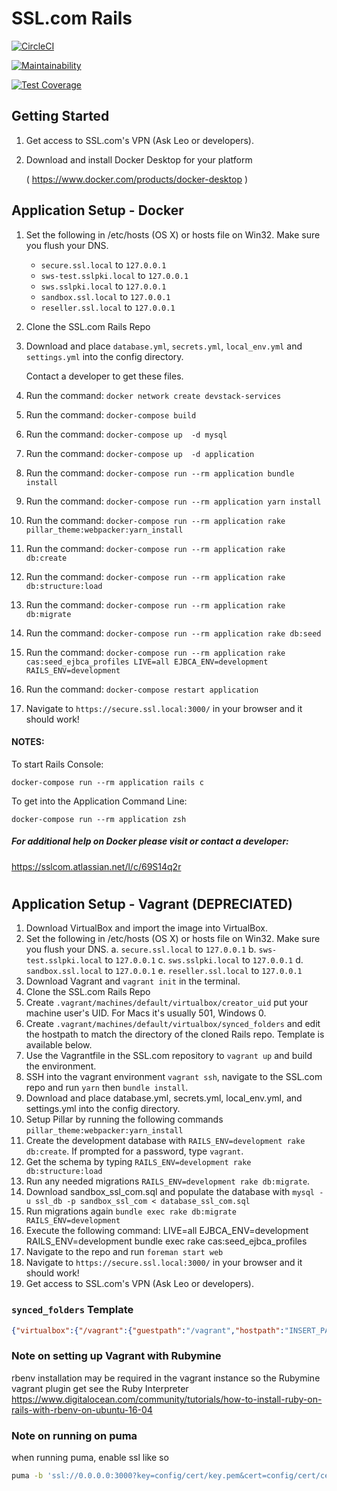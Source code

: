 # SSL.com Rails

[![CircleCI](https://circleci.com/gh/SSLcom/sslcom-rails/tree/master.svg?style=svg&circle-token=6c2cc58a545d1d674d5e8f97809671be9fe38a2a)](https://circleci.com/gh/SSLcom/sslcom-rails/tree/master)

[![Maintainability](https://api.codeclimate.com/v1/badges/a8f3ee62506a9befd80a/maintainability)](https://codeclimate.com/repos/5e18e6aa249421017701af15/maintainability)

[![Test Coverage](https://api.codeclimate.com/v1/badges/a8f3ee62506a9befd80a/test_coverage)](https://codeclimate.com/repos/5e18e6aa249421017701af15/test_coverage)


## Getting Started

1. Get access to SSL.com's VPN (Ask Leo or developers).

2. Download and install Docker Desktop for your platform
    
    ( https://www.docker.com/products/docker-desktop )

## Application Setup - Docker

1. Set the following in /etc/hosts (OS X) or hosts file on Win32. Make sure you flush your DNS.
    - `secure.ssl.local` to `127.0.0.1`
    - `sws-test.sslpki.local` to `127.0.0.1`
    - `sws.sslpki.local` to `127.0.0.1`
    - `sandbox.ssl.local` to `127.0.0.1`
    - `reseller.ssl.local` to `127.0.0.1`

2. Clone the SSL.com Rails Repo

3. Download and place `database.yml`, `secrets.yml`, `local_env.yml` and `settings.yml` into the config directory.

    Contact a developer to get these files.

4. Run the command: `docker network create devstack-services`

5. Run the command: `docker-compose build`

6. Run the command: `docker-compose up  -d mysql`

7. Run the command: `docker-compose up  -d application`

8. Run the command: `docker-compose run --rm application bundle install`

9. Run the command: `docker-compose run --rm application yarn install`

10. Run the command: `docker-compose run --rm application rake pillar_theme:webpacker:yarn_install`

11. Run the command: `docker-compose run --rm application rake db:create`

12. Run the command: `docker-compose run --rm application rake db:structure:load`

13. Run the command: `docker-compose run --rm application rake db:migrate`

14. Run the command: `docker-compose run --rm application rake db:seed`

15. Run the command: `docker-compose run --rm application rake cas:seed_ejbca_profiles LIVE=all EJBCA_ENV=development RAILS_ENV=development`

16. Run the command: `docker-compose restart application`

17. Navigate to `https://secure.ssl.local:3000/` in your browser and it should work!

#### NOTES:

To start Rails Console:

`docker-compose run --rm application rails c`

To get into the Application Command Line:

`docker-compose run --rm application zsh`

##### For additional help on Docker please visit or contact a developer:

https://sslcom.atlassian.net/l/c/69S14q2r



#

## Application Setup - Vagrant (DEPRECIATED)

1. Download VirtualBox and import the image into VirtualBox.
2. Set the following in /etc/hosts (OS X) or hosts file on Win32. Make sure you flush your DNS.
  a. `secure.ssl.local` to `127.0.0.1`
  b. `sws-test.sslpki.local` to `127.0.0.1`
  c. `sws.sslpki.local` to `127.0.0.1`
  d. `sandbox.ssl.local` to `127.0.0.1`
  e. `reseller.ssl.local` to `127.0.0.1`
3. Download Vagrant and `vagrant init` in the terminal.
4. Clone the SSL.com Rails Repo
5. Create `.vagrant/machines/default/virtualbox/creator_uid` put your machine user's UID. For Macs it's usually 501, Windows 0.
6. Create `.vagrant/machines/default/virtualbox/synced_folders` and edit the hostpath to match the directory of the cloned Rails repo. Template is available below.
7. Use the Vagrantfile in the SSL.com repository to `vagrant up` and build the environment.
8. SSH into the vagrant environment `vagrant ssh`, navigate to the SSL.com repo and run `yarn` then `bundle install`.
9. Download and place database.yml, secrets.yml, local_env.yml, and settings.yml into the config directory.
10. Setup Pillar by running the following commands `pillar_theme:webpacker:yarn_install`
11. Create the development database with `RAILS_ENV=development rake db:create`. If prompted for a password, type `vagrant`.
12. Get the schema by typing `RAILS_ENV=development rake db:structure:load`
13. Run any needed migrations `RAILS_ENV=development rake db:migrate`.
14. Download sandbox_ssl_com.sql and populate the database with `mysql -u ssl_db -p sandbox_ssl_com < database_ssl_com.sql`
15. Run migrations again `bundle exec rake db:migrate RAILS_ENV=development`
16. Execute the following command: LIVE=all EJBCA_ENV=development RAILS_ENV=development bundle exec rake cas:seed_ejbca_profiles
17. Navigate to the repo and run `foreman start web`
18. Navigate to `https://secure.ssl.local:3000/` in your browser and it should work!
19. Get access to SSL.com's VPN (Ask Leo or developers).

### `synced_folders` Template

```json
{"virtualbox":{"/vagrant":{"guestpath":"/vagrant","hostpath":"INSERT_PATH_HERE","disabled":false,"__vagrantfile":true}}}
```

### Note on setting up Vagrant with Rubymine

rbenv installation may be required in the vagrant instance so the Rubymine vagrant plugin get see the Ruby Interpreter
https://www.digitalocean.com/community/tutorials/how-to-install-ruby-on-rails-with-rbenv-on-ubuntu-16-04

### Note on running on puma

when running puma, enable ssl like so

```bash
puma -b 'ssl://0.0.0.0:3000?key=config/cert/key.pem&cert=config/cert/cert.pem'
```

